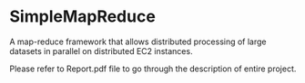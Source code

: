 # SimpleMapReduce
A map-reduce framework that allows distributed processing of large datasets in parallel on distributed EC2 instances.

Please refer to Report.pdf file to go through the description of entire project.
